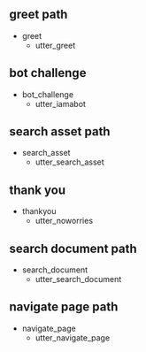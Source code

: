 ## greet path
* greet
  - utter_greet

## bot challenge
* bot_challenge
  - utter_iamabot

## search asset path
* search_asset
  - utter_search_asset
  
## thank you
* thankyou
  - utter_noworries
    
## search document path
* search_document
  - utter_search_document
    
## navigate page path
* navigate_page
  - utter_navigate_page